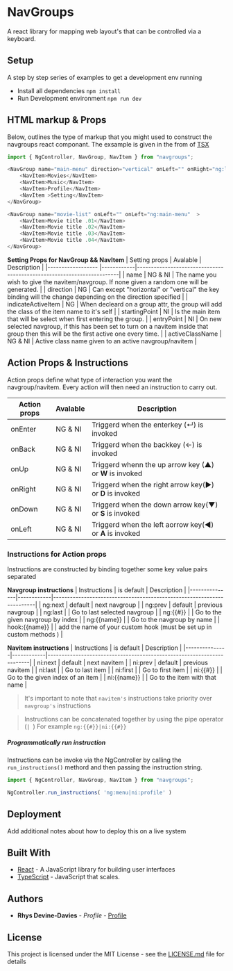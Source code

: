 # NavGroups
A react library for mapping web layout's that can be controlled via a keyboard.

## Setup
A step by step series of examples to get a development env running
 - Install all dependencies ``` npm install ```
 - Run Development environment ``` npm run dev ```

## HTML markup & Props
Below, outlines the type of markup that you might used to construct the navgroups react componant. The exsample is given in the from of [TSX](https://www.typescriptlang.org/docs/handbook/react-&-webpack.html)
```javascript
import { NgController, NavGroup, NavItem } from "navgroups";

<NavGroup name="main-menu" direction="vertical" onLeft="" onRight="ng:last"  > 
    <NavItem>Movies</NavItem>
    <NavItem>Music</NavItem>
    <NavItem>Profile</NavItem>
    <NavItem >Setting</NavItem>
</NavGroup>

<NavGroup name="movie-list" onLeft="" onLeft="ng:main-menu"  > 
    <NavItem>Movie title .01</NavItem>
    <NavItem>Movie title .02</NavItem>
    <NavItem>Movie title .03</NavItem>
    <NavItem>Movie title .04</NavItem>
</NavGroup>
```
    
**Setting Props for NavGroup && NavItem**
| Setting props      | Avalable   | Description                                                           |
|------------------  |------------|-----------------------------------------------------------------------|
| name               | NG & NI    | The name you wish to give the navitem/navgroup. If none given a random one will be generated. |
| direction          | NG         | Can except "horizontal" or "vertical" the key binding will the change depending on the direction specified |
| indicateActiveItem | NG         | When decleard on a group attr, the group will add the class of the item name to it's self |
| startingPoint      | NI         | Is the main item that will be select when first entering the group. |
| entryPoint         | NI         | On new selected navgroup, if this has been set to turn on a navitem inside that group then this will be the first active one every time. |
| activeClassName    | NG & NI    | Active class name given to an active navgroup/navitem |

## Action Props & Instructions
Action props define what type of interaction you want the navgroup/navitem. Every action will then need an instruction to carry out. 

| Action props       | Avalable  | Description                                                          |
|------------------ |------------|-----------------------------------------------------------------------|
| onEnter           | NG & NI    | Triggerd when the enterkey (↵) is invoked                             |
| onBack            | NG & NI    | Triggerd when the backkey (←) is invoked                              |
| onUp              | NG & NI    | Triggerd whenn the up arrow key (▲) or **W** is invoked               |
| onRight           | NG & NI    | Triggerd when the right arrow key(►) or **D** is invoked              |
| onDown            | NG & NI    | Triggerd when the down arrow key(▼) or **S** is invoked               |
| onLeft            | NG & NI    | Triggerd when the left aorrow key(◄) or **A**  is invoked             |

### Instructions for Action props
Instructions are constructed by binding together some key value pairs separated

**Navgroup instructions**
| Instructions  | is default | Description                                                           |
|---------------|------------|-----------------------------------------------------------------------|
| ng:next       | default    | next navgroup                                                         |
| ng:prev       | default    | previous navgroup                                                     |
| ng:last       |            | Go to last selected navgroup                                          |
| ng:{{#}}      |            | Go to the given navgroup by index                                     |
| ng:{{name}}   |            | Go to the navgroup by name                                            |
| hook:{{name}} |            | add the name of your custom hook (must be set up in custom methods  ) |

**Navitem instructions**
| Instructions  | is default | Description                                                           |
|---------------|------------|-----------------------------------------------------------------------|
| ni:next       | default    | next navitem                                                          |
| ni:prev       | default    | previous navitem                                                      |
| ni:last       |            | Go to last item                                                       |
| ni:first      |            | Go to first item                                                      |
| ni:{{#}}      |            | Go to the given index of an item                                      |
| ni:{{name}}   |            | Go to the item with that name                                         |

> It's important to note that `navitem's` instructions take priority over `navgroup's` instructions

> Instructions can be concatenated together by using the pipe operator  (```| ```) 
For example ```ng:{{#}}|ni:{{#}} ```

##### Programmatically run instruction
Instructions can be invoke via the NgController by calling the `run_instructions()` methord and then passing the instruction string.
```javascript
import { NgController, NavGroup, NavItem } from "navgroups";

NgController.run_instructions( 'ng:menu|ni:profile' )
```

## Deployment
Add additional notes about how to deploy this on a live system

## Built With
* [React](https://facebook.github.io/react/) - A JavaScript library for building user interfaces
* [TypeScript](https://www.typescriptlang.org/) - JavaScript that scales.

## Authors
* **Rhys Devine-Davies** - *Profile* - [Profile](http://www.mrdevinedavies.co.uk)

## License
This project is licensed under the MIT License - see the [LICENSE.md](LICENSE.md) file for details